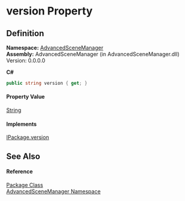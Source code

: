# version Property




## Definition
**Namespace:** <a href="N_AdvancedSceneManager.md">AdvancedSceneManager</a>  
**Assembly:** AdvancedSceneManager (in AdvancedSceneManager.dll) Version: 0.0.0.0

**C#**
``` C#
public string version { get; }
```



#### Property Value
<a href="https://learn.microsoft.com/dotnet/api/system.string" target="_blank" rel="noopener noreferrer">String</a>

#### Implements
<a href="P_AdvancedSceneManager_DependencyInjection_Editor_IPackage_version.md">IPackage.version</a>  


## See Also


#### Reference
<a href="T_AdvancedSceneManager_Package.md">Package Class</a>  
<a href="N_AdvancedSceneManager.md">AdvancedSceneManager Namespace</a>  
